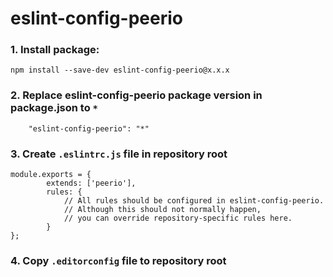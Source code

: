 # eslint-config-peerio

### 1. Install package:
```
npm install --save-dev eslint-config-peerio@x.x.x
```
### 2. Replace eslint-config-peerio package version in package.json to `*`
```
    "eslint-config-peerio": "*"
```
### 3. Create `.eslintrc.js` file in repository root
```
module.exports = {
        extends: ['peerio'],
        rules: {
            // All rules should be configured in eslint-config-peerio.
            // Although this should not normally happen,
            // you can override repository-specific rules here.
        }
};
```

### 4. Copy `.editorconfig` file to repository root
